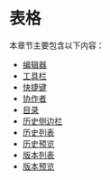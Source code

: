 # 表格

本章节主要包含以下内容：

<ul>
  <li><a href="/sheet/editor/editor.md/">编辑器</a></li>
  <li><a href="/sheet/toolbar.md/">工具栏</a></li>
  <li><a href="/sheet/shortcut.md/">快捷键</a></li>
  <li><a href="/sheet/collaborator.md/">协作者</a></li>
  <li><a href="/sheet/tableofcontent.md/">目录</a></li>
  <li><a href="/sheet/historySidebar.md/">历史侧边栏</a></li>
  <li><a href="/sheet/historyList.md/">历史列表</a></li>
  <li><a href="/sheet/historyPreview.md/">历史预览</a></li>
  <li><a href="/sheet/versionlist.md/">版本列表</a></li>
  <li><a href="/sheet/versionPreview.md/">版本预览</a></li>
</ul>
